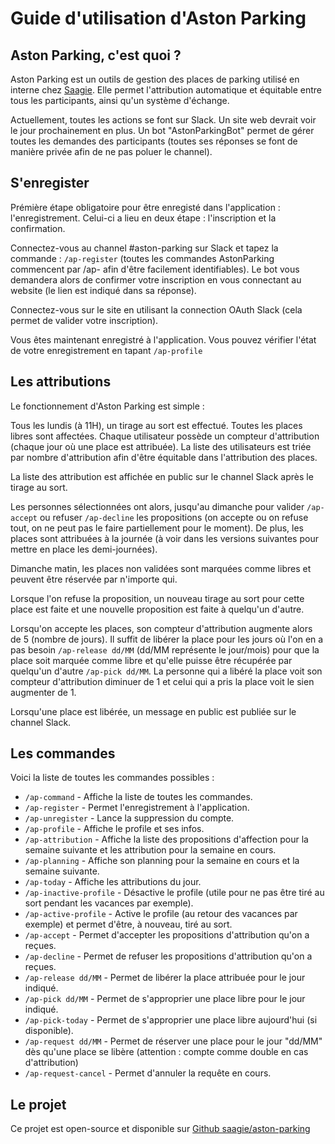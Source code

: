 # Guide d'utilisation d'Aston Parking

## Aston Parking, c'est quoi ? 

Aston Parking est un outils de gestion des places de parking utilisé en interne chez [Saagie](http://saagie.com). Elle permet l'attribution automatique et équitable entre tous les participants, ainsi qu'un système d'échange. 

Actuellement, toutes les actions se font sur Slack. Un site web devrait voir le jour prochainement en plus. Un bot "AstonParkingBot" permet de gérer toutes les demandes des participants (toutes ses réponses se font de manière privée afin de ne pas poluer le channel).

## S'enregister

Prémière étape obligatoire pour être enregisté dans l'application : l'enregistrement.
Celui-ci a lieu en deux étape : l'inscription et la confirmation.

Connectez-vous au channel #aston-parking sur Slack et tapez la commande : `/ap-register` (toutes les commandes AstonParking commencent par /ap- afin d'être facilement identifiables). Le bot vous demandera alors de confirmer votre inscription en vous connectant au website (le lien est indiqué dans sa réponse).

Connectez-vous sur le site en utilisant la connection OAuth Slack (cela permet de valider votre inscription).

Vous êtes maintenant enregistré à l'application. Vous pouvez vérifier l'état de votre enregistrement en tapant `/ap-profile`

## Les attributions

Le fonctionnement d'Aston Parking est simple : 

Tous les lundis (à 11H), un tirage au sort est effectué. Toutes les places libres sont affectées. Chaque utilisateur possède un compteur d'attribution (chaque jour où une place est attribuée). La liste des utilisateurs est triée par nombre d'attribution afin d'être équitable dans l'attribution des places.

La liste des attribution est affichée en public sur le channel Slack après le tirage au sort. 

Les personnes sélectionnées ont alors, jusqu'au dimanche pour valider `/ap-accept` ou refuser `/ap-decline` les propositions (on accepte ou on refuse tout, on ne peut pas le faire partiellement pour le moment). De plus, les places sont attribuées à la journée (à voir dans les versions suivantes pour mettre en place les demi-journées).

Dimanche matin, les places non validées sont marquées comme libres et peuvent être réservée par n'importe qui.

Lorsque l'on refuse la proposition, un nouveau tirage au sort pour cette place est faite et une nouvelle proposition est faite à quelqu'un d'autre.

Lorsqu'on accepte les places, son compteur d'attribution augmente alors de 5 (nombre de jours). Il suffit de libérer la place pour les jours où l'on en a pas besoin `/ap-release dd/MM` (dd/MM représente le jour/mois) pour que la place soit marquée comme libre et qu'elle puisse être récupérée par quelqu'un d'autre `/ap-pick dd/MM`. La personne qui a libéré la place voit son compteur d'attribution diminuer de 1 et celui qui a pris la place voit le sien augmenter de 1.

Lorsqu'une place est libérée, un message en public est publiée sur le channel Slack.

## Les commandes

Voici la liste de toutes les commandes possibles : 

* `/ap-command` - Affiche la liste de toutes les commandes.
* `/ap-register` - Permet l'enregistrement à l'application.
* `/ap-unregister` - Lance la suppression du compte.
* `/ap-profile` - Affiche le profile et ses infos.
* `/ap-attribution` - Affiche la liste des propositions d'affection pour la semaine suivante et les attribution pour la semaine en cours.
* `/ap-planning` - Affiche son planning pour la semaine en cours et la semaine suivante.
* `/ap-today` - Affiche les attributions du jour.
* `/ap-inactive-profile` - Désactive le profile (utile pour ne pas être tiré au sort pendant les vacances par exemple).
* `/ap-active-profile` - Active le profile (au retour des vacances par exemple) et permet d'être, à nouveau, tiré au sort.
* `/ap-accept` - Permet d'accepter les propositions d'attribution qu'on a reçues.
* `/ap-decline` - Permet de refuser les propositions d'attribution qu'on a reçues.
* `/ap-release dd/MM` - Permet de libérer la place attribuée pour le jour indiqué.
* `/ap-pick dd/MM` - Permet de s'approprier une place libre pour le jour indiqué.
* `/ap-pick-today` - Permet de s'approprier une place libre aujourd'hui (si disponible).
* `/ap-request dd/MM` - Permet de réserver une place pour le jour "dd/MM" dès qu'une place se libère (attention : compte comme double en cas d'attribution)
* `/ap-request-cancel` - Permet d'annuler la requête en cours.


## Le projet

Ce projet est open-source et disponible sur [Github saagie/aston-parking](https://github.com/saagie/aston-parking)
